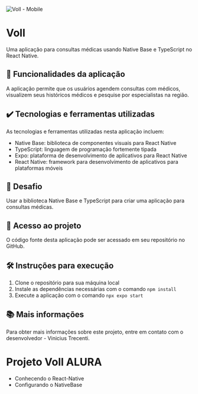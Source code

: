![Voll - Mobile](https://repository-images.githubusercontent.com/604322042/0b63dd66-5a29-4646-9c15-a9f490bb3742)

# Voll #

Uma aplicação para consultas médicas usando Native Base e TypeScript no React Native.

## 🔨 Funcionalidades da aplicação ##

A aplicação permite que os usuários agendem consultas com médicos, visualizem seus históricos médicos e pesquise por especialistas na região.

## ✔️ Tecnologias e ferramentas utilizadas ##

As tecnologias e ferramentas utilizadas nesta aplicação incluem:

* Native Base: biblioteca de componentes visuais para React Native
* TypeScript: linguagem de programação fortemente tipada
* Expo: plataforma de desenvolvimento de aplicativos para React Native
* React Native: framework para desenvolvimento de aplicativos para plataformas móveis

## 🎯 Desafio ##

Usar a biblioteca Native Base e TypeScript para criar uma aplicação para consultas médicas.

## 📁 Acesso ao projeto ##

O código fonte desta aplicação pode ser acessado em seu repositório no GitHub.

## 🛠️ Instruções para execução ##

1. Clone o repositório para sua máquina local
2. Instale as dependências necessárias com o comando 
`npm install`
3. Execute a aplicação com o comando 
`npx expo start`

## 📚 Mais informações ##

Para obter mais informações sobre este projeto, entre em contato com o desenvolvedor - Vinicius Trecenti.

# Projeto Voll ALURA 
- Conhecendo o React-Native
- Configurando o NativeBase
